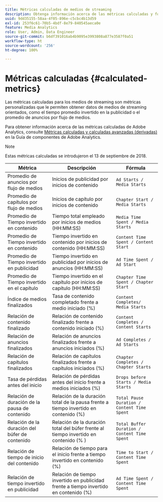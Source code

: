```yaml
---
title: Métricas calculadas de medios de streaming
description: Obtenga información acerca de las métricas calculadas y fórmulas de métricas de medios de streaming de Adobe.
uuid: 9dd35155-58aa-4f05-896e-c5cbc4b13d59
exl-id: 253f6c61-70b5-4bdf-8e79-840545aeca0e
feature: Media Analytics
role: User, Admin, Data Engineer
source-git-commit: b6df391016ab4b9095e3993808a877e3587f0a51
workflow-type: ht
source-wordcount: '256'
ht-degree: 100%

---
```


# Métricas calculadas {#calculated-metrics}

Las métricas calculadas para los medios de streaming son métricas personalizadas que le permiten obtener datos de medios de streaming orientados, como el tiempo promedio invertido en la publicidad o el promedio de anuncios por flujo de medios.

Para obtener información acerca de las métricas calculadas de Adobe Analytics, consulte [Métricas calculadas y calculadas avanzadas (derivadas)](https://experienceleague.adobe.com/docs/analytics/components/calculated-metrics/cm-overview.html?lang=es) en la Guía de componentes de Adobe Analytics.

>[!NOTE]
>
>Estas métricas calculadas se introdujeron el 13 de septiembre de 2018.

| Métrica | Descripción | Fórmula |
|---|---|---|
| Promedio de anuncios por flujo de medios | Inicios de publicidad por inicios de contenido | `Ad Starts / Media Starts` |
| Promedio de capítulos por flujo de medios | Inicios de capítulo por inicios de contenido | `Chapter Start / Media Starts` |
| Promedio de Tiempo invertido en contenido | Tiempo total empleado por inicios de medios (HH:MM:SS) | `Media Time Spent / Media Starts` |
| Promedio de Tiempo invertido en contenido | Tiempo invertido en contenido por inicios de contenido (HH:MM:SS) | `Content Time Spent / Content Start` |
| Promedio de Tiempo invertido en publicidad | Tiempo invertido en publicidad por inicios de anuncios (HH:MM:SS) | `Ad Time Spent / Ad Start` |
| Promedio de Tiempo invertido en el capítulo | Tiempo invertido en el capítulo por inicios de capítulo (HH:MM:SS) | `Chapter Time Spent / Chapter Start` |
| Índice de medios finalizados | Tasa de contenido completado frente a medio iniciado (%) | `Content Completes/ Media Starts` |
| Relación de contenido finalizado | Relación de contenido finalizado frente a contenido iniciado (%) | `Content Completes / Content Starts` |
| Relación de anuncios finalizados | Relación de anuncios finalizados frente a anuncios iniciados (%) | `Ad Completes / Ad Starts` |
| Relación de capítulos finalizados | Relación de capítulos finalizados frente a capítulos iniciados (%) | `Chapter Completes / Chapter Starts` |
| Tasa de pérdidas antes del inicio | Relación de pérdidas antes del inicio frente a medios iniciados (%) | `Drops before Starts / Media Starts` |
| Relación de duración de la pausa de contenido | Relación de la duración total de la pausa frente a tiempo invertido en contenido (%) | `Total Pause Duration / Content Time Spent` |
| Relación de la duración del búfer de contenido | Relación de la duración total del búfer frente al tiempo invertido en contenido (% ) | `Total Buffer Duration / Content Time Spent` |
| Relación de tiempo de inicio del contenido | Relación de tiempo para el inicio frente a tiempo invertido en contenido (%) | `Time to Start / Content Time Spent` |
| Relación de tiempo invertido en publicidad | Relación de tiempo invertido en publicidad frente a tiempo invertido en contenido (%) | `Ad Time Spent / Content Time Spent` |
